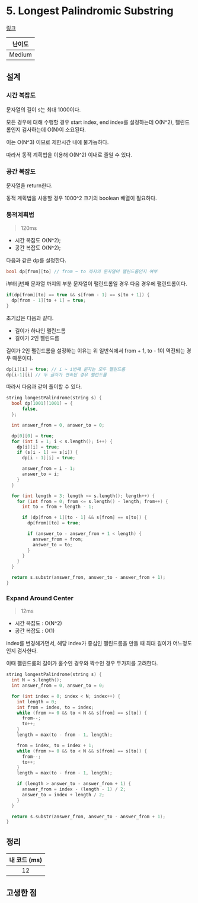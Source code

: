# 5. Longest Palindromic Substring

[링크](https://leetcode.com/problems/longest-palindromic-substring/)

| 난이도 |
| :----: |
| Medium |

## 설계

### 시간 복잡도

문자열의 길이 s는 최대 1000이다.

모든 경우에 대해 수행할 경우 start index, end index를 설정하는데 O(N^2), 팰린드롬인지 검사하는데 O(N)이 소요된다.

이는 O(N^3) 이므로 제한시간 내에 불가능하다.

따라서 동적 계획법을 이용해 O(N^2) 이내로 줄일 수 있다.

### 공간 복잡도

문자열을 return한다.

동적 계획법을 사용할 경우 1000^2 크기의 boolean 배열이 필요하다.

### 동적계획법

> 120ms

- 시간 복잡도 O(N^2);
- 공간 복잡도 O(N^2);

다음과 같은 dp를 설정한다.

```cpp
bool dp[from][to] // from ~ to 까지의 문자열이 팰린드롬인지 여부
```

i부터 j번째 문자열 까지의 부분 문자열이 팰린드롬일 경우 다음 경우에 팰린드롬이다.

```cpp
if(dp[from][to] == true && s[from - 1] == s[to + 1]) {
  dp[from - 1][to + 1] = true;
}
```

초기값은 다음과 같다.

- 길이가 하나인 펠린드롬
- 길이가 2인 펠린드롬

길이가 2인 펠린드롬을 설정하는 이유는 위 일반식에서 from + 1, to - 1이 역전되는 경우 때문이다.

```cpp
dp[i][i] = true; // i ~ i번째 문자는 모두 펠린드롬
dp[i-1][i] // 두 글자가 연속된 경우 펠린드롬
```

따라서 다음과 같이 풀이할 수 있다.

```cpp
string longestPalindrome(string s) {
  bool dp[1001][1001] = {
      false,
  };

  int answer_from = 0, answer_to = 0;

  dp[0][0] = true;
  for (int i = 1; i < s.length(); i++) {
    dp[i][i] = true;
    if (s[i - 1] == s[i]) {
      dp[i - 1][i] = true;

      answer_from = i - 1;
      answer_to = i;
    }
  }

  for (int length = 3; length <= s.length(); length++) {
    for (int from = 0; from <= s.length() - length; from++) {
      int to = from + length - 1;

      if (dp[from + 1][to - 1] && s[from] == s[to]) {
        dp[from][to] = true;

        if (answer_to - answer_from + 1 < length) {
          answer_from = from;
          answer_to = to;
        }
      }
    }
  }

  return s.substr(answer_from, answer_to - answer_from + 1);
}
```

### Expand Around Center

> 12ms

- 시간 복잡도 : O(N^2)
- 공간 복잡도 : O(1)

index를 변경해가면서, 해당 index가 중심인 펠린드롬을 만들 때 최대 길이가 어느정도인지 검사한다.

이때 펠린드롬의 길이가 홀수인 경우와 짝수인 경우 두가지를 고려한다.

```cpp
string longestPalindrome(string s) {
  int N = s.length();
  int answer_from = 0, answer_to = 0;

  for (int index = 0; index < N; index++) {
    int length = 0;
    int from = index, to = index;
    while (from >= 0 && to < N && s[from] == s[to]) {
      from--;
      to++;
    }
    length = max(to - from - 1, length);

    from = index, to = index + 1;
    while (from >= 0 && to < N && s[from] == s[to]) {
      from--;
      to++;
    }
    length = max(to - from - 1, length);

    if (length > answer_to - answer_from + 1) {
      answer_from = index - (length - 1) / 2;
      answer_to = index + length / 2;
    }
  }

  return s.substr(answer_from, answer_to - answer_from + 1);
}
```

## 정리

| 내 코드 (ms) |
| :----------: |
|      12      |

## 고생한 점
